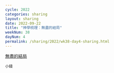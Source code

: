 ```yaml
---
cycle: 2022
categories: sharing
layout: sharing
date: 2022-09-22
title: "神學梳理：無盡的結局"
weekNum: 38
dayNum: 4
permalink: /sharing/2022/wk38-day4-sharing.html
---
```


[無盡的結局](https://eccseattle.github.io/media/sharing/2022/wk038/2022-09-22-bin.m4a)

`小錢`
